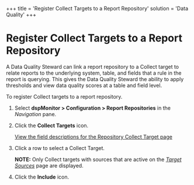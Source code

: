 +++
title = 'Register Collect Targets to a Report Repository'
solution = 'Data Quality'
+++

# Register Collect Targets to a Report Repository

A Data Quality Steward can link a report repository to a Collect target
to relate reports to the underlying system, table, and fields that a
rule in the report is querying. This gives the Data Quality Steward the
ability to apply thresholds and view data quality scores at a table and
field level.

To register Collect targets to a report repository.

1.  Select **dspMonitor \> Configuration \> Report Repositories** in the
    *Navigation* pane.

2.  Click the **Collect Targets** icon.
    
    [View the field descriptions for the Repository Collect Target
    page](../Page_Desc/Repository_Collect_Target.htm)

3.  Click a row to select a Collect Target.
    
    **NOTE:** Only Collect targets with sources that are active on the
    *[Target
    Sources](../../../Platform/Collect/Page_Desc/Target_Sources_H_Collect.htm)*
    page are displayed.

4.  Click the **Include** icon.
